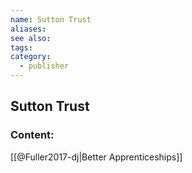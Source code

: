 ```yaml
---
name: Sutton Trust
aliases:
see also:
tags:
category:
  - publisher
---
```


## Sutton Trust

### Content:
[[@Fuller2017-dj|Better Apprenticeships]]